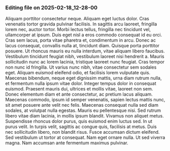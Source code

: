 

### Editing file on 2025-02-18_12-28-00

Aliquam porttitor consectetur neque. Aliquam eget luctus dolor. Cras venenatis tortor gravida pulvinar facilisis. In sagittis arcu laoreet, fringilla lorem nec, auctor tortor. Morbi lectus tellus, fringilla nec tincidunt vel, ullamcorper at ipsum. Duis eget nisl a eros commodo consequat id eu orci. Cras sem lacus, porta vitae pharetra et, condimentum in arcu. Donec ac lacus consequat, convallis nulla at, tincidunt diam. Quisque porta porttitor posuere. Ut rhoncus mauris eu nulla interdum, vitae aliquam libero faucibus.
Vestibulum tincidunt feugiat nibh, vestibulum laoreet nisi hendrerit a. Mauris sollicitudin nunc ac lorem lacinia, tristique laoreet nunc feugiat. Cras tempor non nunc id fringilla. Ut varius nunc nibh, vitae consectetur sem sodales eget. Aliquam euismod eleifend odio, et facilisis lorem vulputate quis. Maecenas bibendum, neque eget dignissim mattis, urna diam rutrum nulla, et fermentum nulla ipsum vitae dolor. Integer tempus dolor in consequat euismod. Praesent mauris dui, ultrices et mollis vitae, laoreet non sem.
Donec elementum diam et ante consectetur, ac pretium lacus aliquam. Maecenas commodo, ipsum id semper venenatis, sapien lectus mattis nunc, sit amet posuere ante velit nec felis. Maecenas consequat nulla sed diam sodales, at volutpat nulla egestas. Mauris eu pellentesque nisi. Sed rutrum libero vitae diam lacinia, in mollis ipsum blandit. Vivamus non aliquet metus. Suspendisse rhoncus dolor purus, quis euismod enim luctus sed. In ut purus velit. In turpis velit, sagittis ac congue quis, facilisis at metus. Duis nec sollicitudin libero, non blandit risus. Fusce accumsan dictum eleifend. Sed vestibulum ut tortor at consequat. Nam eget ornare nulla. Ut sed viverra magna. Nam accumsan ante fermentum maximus pulvinar.


